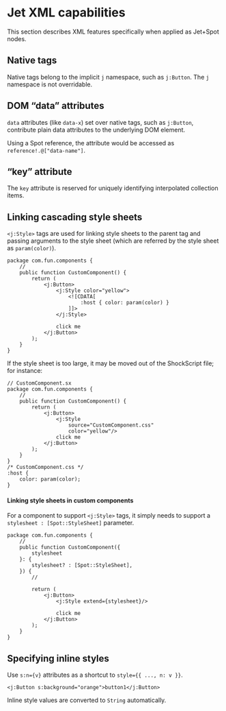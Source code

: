 # Jet XML capabilities

This section describes XML features specifically when applied as Jet+Spot nodes.

## Native tags

Native tags belong to the implicit `j` namespace, such as `j:Button`. The `j` namespace is not overridable.

## DOM “data” attributes

`data` attributes (like `data-x`) set over native tags, such as `j:Button`, contribute plain data attributes to the underlying DOM element.

Using a Spot reference, the attribute would be accessed as `reference!.@["data-name"]`.

## “key” attribute

The `key` attribute is reserved for uniquely identifying interpolated collection items.

## Linking cascading style sheets

`<j:Style>` tags are used for linking style sheets to the parent tag and passing arguments to the style sheet (which are referred by the style sheet as `param(color)`).

```
package com.fun.components {
    //
    public function CustomComponent() {
        return (
            <j:Button>
                <j:Style color="yellow">
                    <![CDATA[
                        :host { color: param(color) }
                    ]]>
                </j:Style>

                click me
            </j:Button>
        );
    }
}
```

If the style sheet is too large, it may be moved out of the ShockScript file; for instance:

```plain
// CustomComponent.sx
package com.fun.components {
    //
    public function CustomComponent() {
        return (
            <j:Button>
                <j:Style
                    source="CustomComponent.css"
                    color="yellow"/>
                click me
            </j:Button>
        );
    }
}
/* CustomComponent.css */
:host {
    color: param(color);
}
```

#### Linking style sheets in custom components

For a component to support `<j:Style>` tags, it simply needs to support a `stylesheet : [Spot::StyleSheet]` parameter.

```
package com.fun.components {
    //
    public function CustomComponent({
        stylesheet
    }: {
        stylesheet? : [Spot::StyleSheet],
    }) {
        //

        return (
            <j:Button>
                <j:Style extend={stylesheet}/>

                click me
            </j:Button>
        );
    }
}
```

## Specifying inline styles

Use `s:n={v}` attributes as a shortcut to `style={{ ..., n: v }}`.

```
<j:Button s:background="orange">button1</j:Button>
```

Inline style values are converted to `String` automatically.